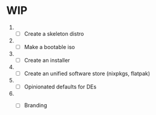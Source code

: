 # WIP

1. - [ ] Create a skeleton distro
2. - [ ] Make a bootable iso
3. - [ ] Create an installer
4. - [ ] Create an unified software store (nixpkgs, flatpak)
5. - [ ] Opinionated defaults for DEs
6. - [ ] Branding

